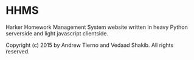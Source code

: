 HHMS
====

Harker Homework Management System website written in heavy Python serverside and light javascript clientside.

Copyright (c) 2015 by Andrew Tierno and Vedaad Shakib. All rights reserved.